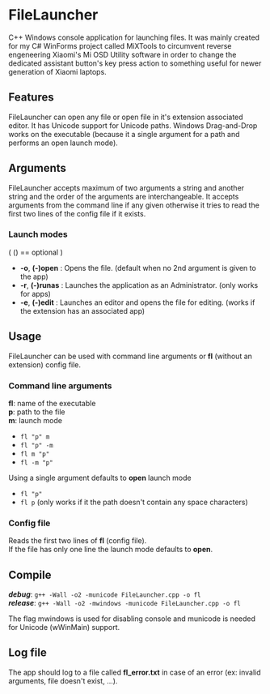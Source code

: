 # FileLauncher
C++ Windows console application for launching files. It was mainly created for my C# WinForms project called MiXTools to circumvent reverse engeneering Xiaomi's Mi OSD Utility software in order to change the dedicated assistant button's key press action to something useful for newer generation of Xiaomi laptops.

## Features
FileLauncher can open any file or open file in it's extension associated editor.
It has Unicode support for Unicode paths. Windows Drag-and-Drop works on the executable (because it a single argument for a path and performs an open launch mode).

## Arguments

FileLauncher accepts maximum of two arguments a string and another string and the order of the arguments are interchangeable.
It accepts arguments from the command line if any given otherwise it tries to read the first two lines of the config file if it exists.

### Launch modes 
  ( () == optional )
  
  * **-o**, **(-)open** : Opens the file. (default when no 2nd argument is given to the app)
  * **-r**, **(-)runas** : Launches the application as an Administrator. (only works for apps)
  * **-e**, **(-)edit** : Launches an editor and opens the file for editing. (works if the extension has an associated app)

## Usage
FileLauncher can be used with command line arguments or **fl** (without an extension) config file.

### Command line arguments
  **fl**: name of the executable 
  <br/>
  **p**: path to the file
  <br/>
  **m**: launch mode
  <br/>
  - `fl "p" m`
  - `fl "p" -m`
  - `fl m "p"`
  - `fl -m "p"`
  
  Using a single argument defaults to **open** launch mode
 
  - `fl "p"`
  - `fl p` (only works if it the path doesn't contain any space characters)

### Config file
Reads the first two lines of **fl** (config file).<br/>
If the file has only one line the launch mode defaults to **open**.
  
## Compile

  ***debug***: `g++ -Wall -o2 -municode FileLauncher.cpp -o fl` <br/>
  ***release***: `g++ -Wall -o2 -mwindows -municode FileLauncher.cpp -o fl` <br/>
  
  The flag mwindows is used for disabling console and municode is needed for Unicode (wWinMain) support.
  
## Log file
The app should log to a file called **fl_error.txt** in case of an error (ex: invalid arguments, file doesn't exist, ...).
